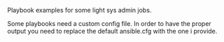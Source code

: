 Playbook examples for some light sys admin jobs. 

Some playbooks need a custom config file. In order to have the proper output you need to replace the default ansible.cfg with the one i provide.

